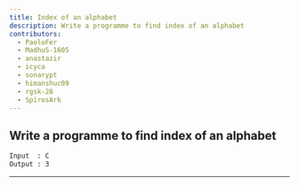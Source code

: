 ```yaml
---
title: Index of an alphabet
description: Write a programme to find index of an alphabet
contributors:
  - PaoloFer
  - MadhuS-1605
  - anastazir
  - icyca
  - sonarypt
  - himanshuc09
  - rgsk-28
  - SpirosArk
---
```


## Write a programme to find index of an alphabet

```txt
Input  : C
Output : 3
```

---
